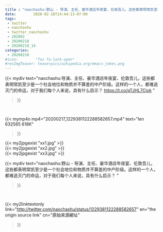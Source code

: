 ```yaml
---
title : "naochashu:野山 - 导演、主任、豪华酒店年夜宴、伦敦吾儿，这些都表明常凯至少是一个社会地位和物质并不算差的中产阶级。这样的一个人，都难逃灭门的命运，对于我们每个人来说，具有什么启示？ "
date:        2020-02-18T14:44:13-07:00
tags:
 - twitter
 - naochashu
 - twitter_naochashu
 - 202002
 - 20200218
 - 20200218_14
categories:
 - 20200218
#icon:        "fas fa-lock-open"
#resImgTeaser: teaserpics/wikipedia.org/emacs-jokes.png
---
```


{{< mydiv text="naochashu:导演、主任、豪华酒店年夜宴、伦敦吾儿，这些都表明常凯至少是一个社会地位和物质并不算差的中产阶级。这样的一个人，都难逃灭门的命运，对于我们每个人来说，具有什么启示？ https://t.co/qTJHL7Cjok "
>}}
<br>


{{< mymp4o mp4="20200217_1229381122288582657.mp4"
text="len 632565    618K"
>}}

{{< my2jpgexist "xx1.jpg" >}}<br>
{{< my2jpgexist "xx2.jpg" >}}<br>
{{< my2jpgexist "xx3.jpg" >}}<br>



{{< mydiv text="naochashu:野山 - 导演、主任、豪华酒店年夜宴、伦敦吾儿，这些都表明常凯至少是一个社会地位和物质并不算差的中产阶级。这样的一个人，都难逃灭门的命运，对于我们每个人来说，具有什么启示？ "
>}}
<br>

{{< my2linktextonly link="http://twitter.com/naochashu/status/1229381122288582657"
en="the origin source link" cn="原始來源網址"
>}}


<br>

